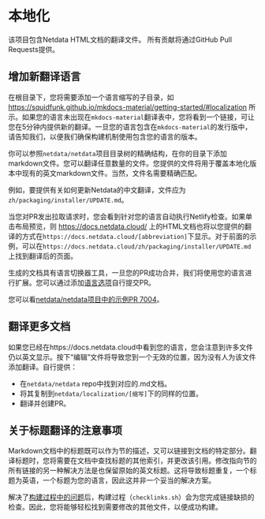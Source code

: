 # 本地化

该项目包含Netdata HTML文档的翻译文件。 
所有贡献将通过GitHub Pull Requests提供。

## 增加新翻译语言

在根目录下，您将需要添加一个语言缩写的子目录，如 https://squidfunk.github.io/mkdocs-material/getting-started/#localization 所示。如果您的语言未出现在`mkdocs-material`翻译表中，您将看到一个链接，可让您在5分钟内提供新的翻译。一旦您的语言包含在`mkdocs-material`的发行版中，请告知我们，以便我们确保构建机制使用包含您的语言的版本。

你可以参照`netdata/netdata`项目目录树的精确结构，在你的目录下添加markdown文件。您可以翻译任意数量的文件。您提供的文件将用于覆盖本地化版本中现有的英文markdown文件。当然，文件名需要精确匹配。

例如，要提供有关如何更新Netdata的中文翻译，文件应为`zh/packaging/installer/UPDATE.md`。

当您对PR发出拉取请求时，您会看到针对您的语言自动执行Netlify检查。如果单击布局预览，则 https://docs.netdata.cloud/ 上的HTML文档也将以您提供的翻译的方式在`https://docs.netdata.cloud/[abbreviation]`下显示。对于前面的示例，可以在`https://docs.netdata.cloud/zh/packaging/installer/UPDATE.md`上找到翻译后的页面。

生成的文档具有语言切换器工具，一旦您的PR成功合并，我们将使用您的语言进行扩展。您可以通过添加[语言选项](https://github.com/netdata/netdata/blob/master/docs/generator/custom/themes/material/partials/header.html#L95)自行提交PR。

您可以看[netdata/netdata项目中的示例PR 7004](https://github.com/netdata/netdata/pull/7004)。

## 翻译更多文档

如果您已经在https://docs.netdata.cloud中看到您的语言，您会注意到许多文件仍以英文显示。按下“编辑”文件将导致您到一个无效的位置，因为没有人为该文件添加翻译。自行提供：
- 在`netdata/netdata` repo中找到对应的.md文档。
- 将其复制到`netdata/localization/[缩写]`下的同样的位置。
- 翻译并创建PR。

## 关于标题翻译的注意事项

Markdown文档中的标题既可以作为节的描述，又可以链接到文档的特定部分。翻译标题时，您将需要在文档中查找标题的其他索引，并更改该引用。修改指向节的所有链接的另一种解决方法是也保留原始的英文标题。这将导致标题重复，一个标题为英语，一个标题为您的语言，因此这并非一个妥当的解决方案。

解决了[构建过程中的问题](https://github.com/netdata/localization/issues/17)后，构建过程（`checklinks.sh`）会为您完成链接缺损的检查。因此，您将能够轻松找到需要修改的其他文件，以便成功构建。
